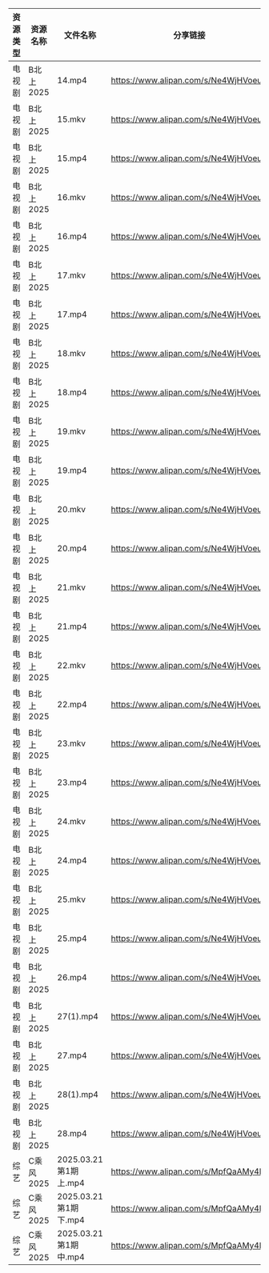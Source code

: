 | 资源类型 | 资源名称    | 文件名称               | 分享链接                                 | 更新时间                |
| ---- | ------- | ------------------ | ------------------------------------ | ------------------- |
| 电视剧  | B北上2025 | 14.mp4             | https://www.alipan.com/s/Ne4WjHVoeu4 | 2025-03-22 10:28:11 |
| 电视剧  | B北上2025 | 15.mkv             | https://www.alipan.com/s/Ne4WjHVoeu4 | 2025-03-22 10:28:11 |
| 电视剧  | B北上2025 | 15.mp4             | https://www.alipan.com/s/Ne4WjHVoeu4 | 2025-03-22 10:28:10 |
| 电视剧  | B北上2025 | 16.mkv             | https://www.alipan.com/s/Ne4WjHVoeu4 | 2025-03-22 10:28:10 |
| 电视剧  | B北上2025 | 16.mp4             | https://www.alipan.com/s/Ne4WjHVoeu4 | 2025-03-22 10:28:10 |
| 电视剧  | B北上2025 | 17.mkv             | https://www.alipan.com/s/Ne4WjHVoeu4 | 2025-03-22 10:28:10 |
| 电视剧  | B北上2025 | 17.mp4             | https://www.alipan.com/s/Ne4WjHVoeu4 | 2025-03-22 10:28:10 |
| 电视剧  | B北上2025 | 18.mkv             | https://www.alipan.com/s/Ne4WjHVoeu4 | 2025-03-22 10:28:09 |
| 电视剧  | B北上2025 | 18.mp4             | https://www.alipan.com/s/Ne4WjHVoeu4 | 2025-03-22 10:28:09 |
| 电视剧  | B北上2025 | 19.mkv             | https://www.alipan.com/s/Ne4WjHVoeu4 | 2025-03-22 10:28:09 |
| 电视剧  | B北上2025 | 19.mp4             | https://www.alipan.com/s/Ne4WjHVoeu4 | 2025-03-22 10:28:09 |
| 电视剧  | B北上2025 | 20.mkv             | https://www.alipan.com/s/Ne4WjHVoeu4 | 2025-03-22 10:28:08 |
| 电视剧  | B北上2025 | 20.mp4             | https://www.alipan.com/s/Ne4WjHVoeu4 | 2025-03-22 10:28:08 |
| 电视剧  | B北上2025 | 21.mkv             | https://www.alipan.com/s/Ne4WjHVoeu4 | 2025-03-22 10:28:08 |
| 电视剧  | B北上2025 | 21.mp4             | https://www.alipan.com/s/Ne4WjHVoeu4 | 2025-03-22 10:28:08 |
| 电视剧  | B北上2025 | 22.mkv             | https://www.alipan.com/s/Ne4WjHVoeu4 | 2025-03-22 10:28:08 |
| 电视剧  | B北上2025 | 22.mp4             | https://www.alipan.com/s/Ne4WjHVoeu4 | 2025-03-22 10:28:07 |
| 电视剧  | B北上2025 | 23.mkv             | https://www.alipan.com/s/Ne4WjHVoeu4 | 2025-03-22 10:28:07 |
| 电视剧  | B北上2025 | 23.mp4             | https://www.alipan.com/s/Ne4WjHVoeu4 | 2025-03-22 10:28:07 |
| 电视剧  | B北上2025 | 24.mkv             | https://www.alipan.com/s/Ne4WjHVoeu4 | 2025-03-22 10:28:07 |
| 电视剧  | B北上2025 | 24.mp4             | https://www.alipan.com/s/Ne4WjHVoeu4 | 2025-03-22 10:28:07 |
| 电视剧  | B北上2025 | 25.mkv             | https://www.alipan.com/s/Ne4WjHVoeu4 | 2025-03-22 10:28:06 |
| 电视剧  | B北上2025 | 25.mp4             | https://www.alipan.com/s/Ne4WjHVoeu4 | 2025-03-22 10:28:06 |
| 电视剧  | B北上2025 | 26.mp4             | https://www.alipan.com/s/Ne4WjHVoeu4 | 2025-03-22 10:28:06 |
| 电视剧  | B北上2025 | 27(1).mp4          | https://www.alipan.com/s/Ne4WjHVoeu4 | 2025-03-22 10:28:06 |
| 电视剧  | B北上2025 | 27.mp4             | https://www.alipan.com/s/Ne4WjHVoeu4 | 2025-03-22 10:28:05 |
| 电视剧  | B北上2025 | 28(1).mp4          | https://www.alipan.com/s/Ne4WjHVoeu4 | 2025-03-22 10:28:05 |
| 电视剧  | B北上2025 | 28.mp4             | https://www.alipan.com/s/Ne4WjHVoeu4 | 2025-03-22 10:28:05 |
| 综艺   | C乘风2025 | 2025.03.21第1期上.mp4 | https://www.alipan.com/s/MpfQaAMy4Ly | 2025-03-22 09:40:08 |
| 综艺   | C乘风2025 | 2025.03.21第1期下.mp4 | https://www.alipan.com/s/MpfQaAMy4Ly | 2025-03-22 09:40:07 |
| 综艺   | C乘风2025 | 2025.03.21第1期中.mp4 | https://www.alipan.com/s/MpfQaAMy4Ly | 2025-03-22 09:40:07 |
